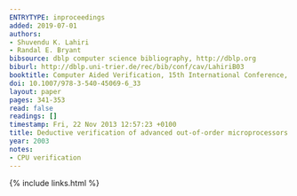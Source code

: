 ```yaml
---
ENTRYTYPE: inproceedings
added: 2019-07-01
authors:
- Shuvendu K. Lahiri
- Randal E. Bryant
bibsource: dblp computer science bibliography, http://dblp.org
biburl: http://dblp.uni-trier.de/rec/bib/conf/cav/LahiriB03
booktitle: Computer Aided Verification, 15th International Conference, CAV 2003, Boulder, CO, USA, July 8-12, 2003, Proceedings
doi: 10.1007/978-3-540-45069-6_33
layout: paper
pages: 341-353
read: false
readings: []
timestamp: Fri, 22 Nov 2013 12:57:23 +0100
title: Deductive verification of advanced out-of-order microprocessors
year: 2003
notes:
- CPU verification
---
```

{% include links.html %}
